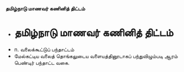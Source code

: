 **தமிழ்நாடு மாணவர் கணினித் திட்டம்**
- # தமிழ்நாடு மாணவர் கணினித் திட்டம்
- n. வலைக்கூட்டுப் பந்தாட்டம்
- மேல்கட்டிய வலைத் தொங்கலுடைய வளையத்தினூடாகப் பந்துவிழும்படி ஆரம் பெண்டிர் பந்தாட்ட வகை.


